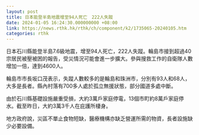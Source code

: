 ```yaml
---
layout: post
title: 日本能登半島地震增至94人死亡　222人失蹤
date: 2024-01-05 16:24:30.000000000 +08:00
link: https://news.rthk.hk/rthk/ch/component/k2/1735065-20240105.htm
categories: rthk
---
```


日本石川縣能登半島7.6級地震，增至94人死亡，222人失蹤。輪島市接到超過40宗居民被壓被困的報告，受災情況可能會進一步擴大。參與搜救工作的自衛隊人數增加一倍，達到4600人。

輪島市市長坂口茂表示，失蹤人數較多的是輪島和珠洲市，分別有93人和68人，大多是長者。縣內村落有700多人處於孤立無援狀態，部分國道多處中斷。

由於石川縣基礎設施嚴重受損，大約3萬戶家庭停電，13個市町約8萬戶家庭停水。截至昨日，大約3萬3千人在庇護所棲身。

地方政府說，災區不單止食物短缺，醫療機構亦缺乏營運所需的物資，長者設施缺少必要設備。
